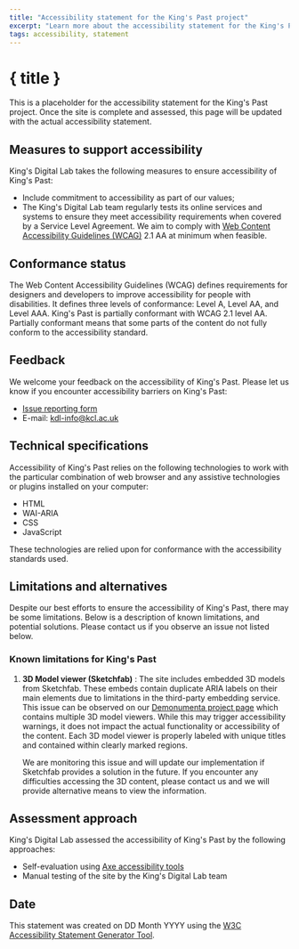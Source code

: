 ```yaml
---
title: "Accessibility statement for the King's Past project"
excerpt: "Learn more about the accessibility statement for the King's Past project"
tags: accessibility, statement
---
```


<script>
  import { base } from '$app/paths';
</script>

# { title }

This is a placeholder for the accessibility statement for the King's Past
project. Once the site is complete and assessed, this page will be updated with
the actual accessibility statement.

## Measures to support accessibility

King's Digital Lab takes the following measures to ensure accessibility of
King's Past:

- Include commitment to accessibility as part of our values;
- The King's Digital Lab team regularly tests its online services and systems
  to ensure they meet accessibility requirements when covered by a Service Level
  Agreement. We aim to comply with
  [Web Content Accessibility Guidelines (WCAG)](https://www.w3.org/WAI/standards-guidelines/wcag/)
  2.1 AA at minimum when feasible.

## Conformance status

The Web Content Accessibility Guidelines (WCAG) defines requirements for
designers and developers to improve accessibility for people with disabilities.
It defines three levels of conformance: Level A, Level AA, and Level AAA.
King's Past is partially conformant with WCAG 2.1 level AA. Partially conformant
means that some parts of the content do not fully conform to the accessibility
standard.

## Feedback

We welcome your feedback on the accessibility of King's Past. Please let us know
if you encounter accessibility barriers on King's Past:

- [Issue reporting form](https://kdl.kcl.ac.uk/report-issue/)
- E-mail: [kdl-info@kcl.ac.uk](mailto:kdl-info@kcl.ac.uk)

## Technical specifications

Accessibility of King's Past relies on the following technologies to work with
the particular combination of web browser and any assistive technologies or
plugins installed on your computer:

- HTML
- WAI-ARIA
- CSS
- JavaScript

These technologies are relied upon for conformance with the accessibility
standards used.

## Limitations and alternatives

Despite our best efforts to ensure the accessibility of King's Past, there may
be some limitations. Below is a description of known limitations, and potential
solutions. Please contact us if you observe an issue not listed below.

### Known limitations for King's Past

1. **3D Model viewer (Sketchfab)** : The site includes embedded 3D models from
   Sketchfab. These embeds contain duplicate ARIA labels on their main elements
   due to limitations in the third-party embedding service. This issue can be
   observed on our [Demonumenta project page]({base}/about/demonumenta) which
   contains multiple 3D model viewers. While this may trigger accessibility
   warnings, it does not impact the actual functionality or accessibility of the
   content. Each 3D model viewer is properly labeled with unique titles and
   contained within clearly marked regions.

   We are monitoring this issue and will update our implementation if Sketchfab
   provides a solution in the future. If you encounter any difficulties accessing
   the 3D content, please contact us and we will provide alternative means to view
   the information.

## Assessment approach

King's Digital Lab assessed the accessibility of King's Past by the following
approaches:

- Self-evaluation using [Axe accessibility tools](https://www.deque.com/axe/)
- Manual testing of the site by the King's Digital Lab team

## Date

This statement was created on DD Month YYYY using the
[W3C Accessibility Statement Generator Tool](https://www.w3.org/WAI/planning/statements/).
